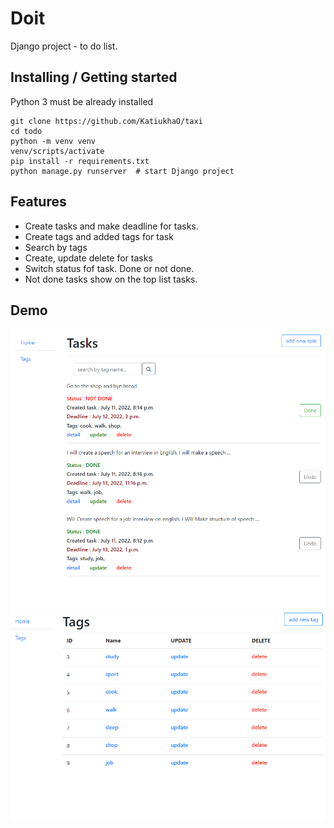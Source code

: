 # Doit

Django project - to do list. 


## Installing / Getting started

Python 3 must be already installed

```shell
git clone https://github.com/KatiukhaO/taxi
cd todo
python -m venv venv
venv/scripts/activate
pip install -r requirements.txt
python manage.py runserver  # start Django project
```

## Features

* Create tasks and make deadline for tasks.
* Create tags and added tags for task
* Search by tags
* Create, update delete for tasks
* Switch status fof task. Done or not done. 
* Not done tasks show on the top list tasks.

## Demo
![img.png](img.png)
![img_1.png](img_1.png)
